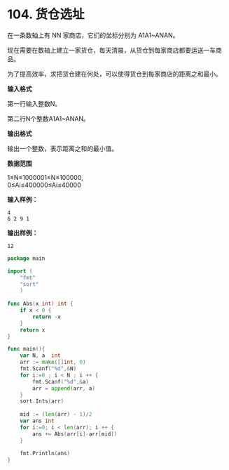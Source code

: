 # 104. 货仓选址



在一条数轴上有 NN 家商店，它们的坐标分别为 A1A1~ANAN。

现在需要在数轴上建立一家货仓，每天清晨，从货仓到每家商店都要运送一车商品。

为了提高效率，求把货仓建在何处，可以使得货仓到每家商店的距离之和最小。

**输入格式**

第一行输入整数N。

第二行N个整数A1A1~ANAN。

**输出格式**

输出一个整数，表示距离之和的最小值。

**数据范围**

1≤N≤1000001≤N≤100000,  
0≤Ai≤400000≤Ai≤40000

**输入样例：**

```text
4
6 2 9 1
```

**输出样例：**

```text
12
```

```go
package main

import (
    "fmt"
    "sort"
    )
    
func Abs(x int) int {
	if x < 0 {
		return -x
	}
	return x
}

func main(){
    var N, a  int
    arr := make([]int, 0)
    fmt.Scanf("%d",&N)
    for i:=0 ; i < N ; i ++ {
        fmt.Scanf("%d",&a)
        arr = append(arr, a)
    }
    sort.Ints(arr)
    
    mid := (len(arr) - 1)/2
    var ans int
    for i:=0; i < len(arr); i ++ {
        ans += Abs(arr[i]-arr[mid])
    }
    
    fmt.Println(ans)    
}
```


